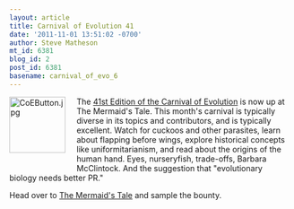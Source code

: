 ```yaml
---
layout: article
title: Carnival of Evolution 41
date: '2011-11-01 13:51:02 -0700'
author: Steve Matheson
mt_id: 6381
blog_id: 2
post_id: 6381
basename: carnival_of_evo_6
---
```

[<img src="http://pandasthumb.org/archives/assets_c/2011/06/CoEButton-thumb-100x100-640.jpg" alt="CoEButton.jpg" width="100" height="100" style="float: left; margin: 0 20px 20px 0;" class="mt-image-left" />](http://pandasthumb.org/archives/2011/06/02/CoEButton.jpg)The [41st Edition of the Carnival of Evolution](http://ecodevoevo.blogspot.com/2011/11/carnival-of-evolution-41.html) is now up at The Mermaid's Tale. This month's carnival is typically diverse in its topics and contributors, and is typically excellent. Watch for cuckoos and other parasites, learn about flapping before wings, explore historical concepts like uniformitarianism, and read about the origins of the human hand. Eyes, nurseryfish, trade-offs, Barbara McClintock. And the suggestion that "evolutionary biology needs better PR."

Head over to [The Mermaid's Tale](http://ecodevoevo.blogspot.com/2011/11/carnival-of-evolution-41.html) and sample the bounty.
